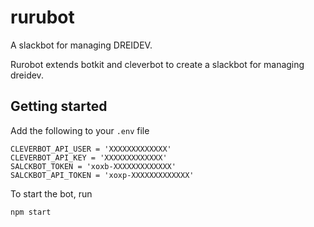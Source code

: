# rurubot
A slackbot for managing DREIDEV.

Rurobot extends botkit and cleverbot to create a slackbot for managing dreidev.

## Getting started

Add the following to your `.env` file
```
CLEVERBOT_API_USER = 'XXXXXXXXXXXXX'
CLEVERBOT_API_KEY = 'XXXXXXXXXXXXX'
SALCKBOT_TOKEN = 'xoxb-XXXXXXXXXXXXX'
SALCKBOT_API_TOKEN = 'xoxp-XXXXXXXXXXXXX'
```

To start the bot, run
```
npm start
```
